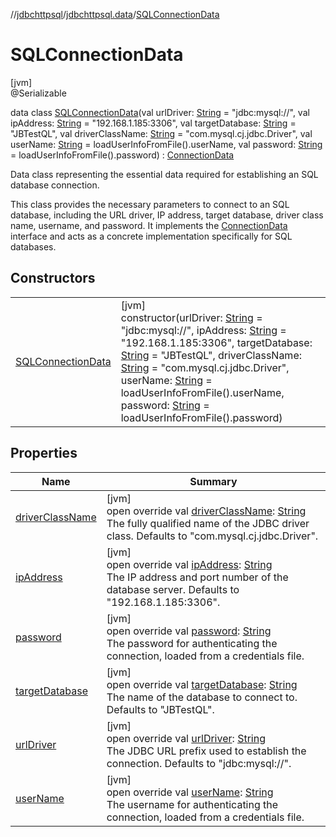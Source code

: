 //[jdbchttpsql](../../../index.md)/[jdbchttpsql.data](../index.md)/[SQLConnectionData](index.md)

# SQLConnectionData

[jvm]\
@Serializable

data class [SQLConnectionData](index.md)(val urlDriver: [String](https://kotlinlang.org/api/latest/jvm/stdlib/kotlin/-string/index.html) = &quot;jdbc:mysql://&quot;, val ipAddress: [String](https://kotlinlang.org/api/latest/jvm/stdlib/kotlin/-string/index.html) = &quot;192.168.1.185:3306&quot;, val targetDatabase: [String](https://kotlinlang.org/api/latest/jvm/stdlib/kotlin/-string/index.html) = &quot;JBTestQL&quot;, val driverClassName: [String](https://kotlinlang.org/api/latest/jvm/stdlib/kotlin/-string/index.html) = &quot;com.mysql.cj.jdbc.Driver&quot;, val userName: [String](https://kotlinlang.org/api/latest/jvm/stdlib/kotlin/-string/index.html) = loadUserInfoFromFile().userName, val password: [String](https://kotlinlang.org/api/latest/jvm/stdlib/kotlin/-string/index.html) = loadUserInfoFromFile().password) : [ConnectionData](../-connection-data/index.md)

Data class representing the essential data required for establishing an SQL database connection.

This class provides the necessary parameters to connect to an SQL database, including the URL driver, IP address, target database, driver class name, username, and password. It implements the [ConnectionData](../-connection-data/index.md) interface and acts as a concrete implementation specifically for SQL databases.

## Constructors

| | |
|---|---|
| [SQLConnectionData](-s-q-l-connection-data.md) | [jvm]<br>constructor(urlDriver: [String](https://kotlinlang.org/api/latest/jvm/stdlib/kotlin/-string/index.html) = &quot;jdbc:mysql://&quot;, ipAddress: [String](https://kotlinlang.org/api/latest/jvm/stdlib/kotlin/-string/index.html) = &quot;192.168.1.185:3306&quot;, targetDatabase: [String](https://kotlinlang.org/api/latest/jvm/stdlib/kotlin/-string/index.html) = &quot;JBTestQL&quot;, driverClassName: [String](https://kotlinlang.org/api/latest/jvm/stdlib/kotlin/-string/index.html) = &quot;com.mysql.cj.jdbc.Driver&quot;, userName: [String](https://kotlinlang.org/api/latest/jvm/stdlib/kotlin/-string/index.html) = loadUserInfoFromFile().userName, password: [String](https://kotlinlang.org/api/latest/jvm/stdlib/kotlin/-string/index.html) = loadUserInfoFromFile().password) |

## Properties

| Name | Summary |
|---|---|
| [driverClassName](driver-class-name.md) | [jvm]<br>open override val [driverClassName](driver-class-name.md): [String](https://kotlinlang.org/api/latest/jvm/stdlib/kotlin/-string/index.html)<br>The fully qualified name of the JDBC driver class. Defaults to &quot;com.mysql.cj.jdbc.Driver&quot;. |
| [ipAddress](ip-address.md) | [jvm]<br>open override val [ipAddress](ip-address.md): [String](https://kotlinlang.org/api/latest/jvm/stdlib/kotlin/-string/index.html)<br>The IP address and port number of the database server. Defaults to &quot;192.168.1.185:3306&quot;. |
| [password](password.md) | [jvm]<br>open override val [password](password.md): [String](https://kotlinlang.org/api/latest/jvm/stdlib/kotlin/-string/index.html)<br>The password for authenticating the connection, loaded from a credentials file. |
| [targetDatabase](target-database.md) | [jvm]<br>open override val [targetDatabase](target-database.md): [String](https://kotlinlang.org/api/latest/jvm/stdlib/kotlin/-string/index.html)<br>The name of the database to connect to. Defaults to &quot;JBTestQL&quot;. |
| [urlDriver](url-driver.md) | [jvm]<br>open override val [urlDriver](url-driver.md): [String](https://kotlinlang.org/api/latest/jvm/stdlib/kotlin/-string/index.html)<br>The JDBC URL prefix used to establish the connection. Defaults to &quot;jdbc:mysql://&quot;. |
| [userName](user-name.md) | [jvm]<br>open override val [userName](user-name.md): [String](https://kotlinlang.org/api/latest/jvm/stdlib/kotlin/-string/index.html)<br>The username for authenticating the connection, loaded from a credentials file. |
